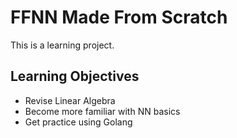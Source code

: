 # FFNN Made From Scratch

This is a learning project.

## Learning Objectives

- Revise Linear Algebra
- Become more familiar with NN basics
- Get practice using Golang